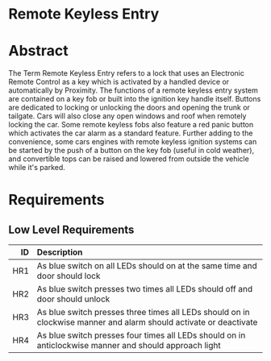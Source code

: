 # Remote Keyless Entry

# Abstract

The Term Remote Keyless Entry refers to a lock that uses an Electronic Remote Control as a key which is activated by a handled device or automatically by Proximity.
The functions of a remote keyless entry system are contained on a key fob or built into the ignition key handle itself. Buttons are dedicated to locking or unlocking the doors and opening the trunk or tailgate. Cars will also close any open windows and roof when remotely locking the car. Some remote keyless fobs also feature a red panic button which activates the car alarm as a standard feature. Further adding to the convenience, some cars engines with remote keyless ignition systems can be started by the push of a button on the key fob (useful in cold weather), and convertible tops can be raised and lowered from outside the vehicle while it's parked.

# Requirements 

## Low Level Requirements

|ID | Description |
|------:|:----------|
|HR1  | As blue switch on all LEDs should on at the same time and door should lock |
|HR2  | As blue switch presses two times all LEDs should off and door should unlock |
|HR3  | As blue switch presses three times all LEDs should on in clockwise manner and alarm should activate or deactivate |
|HR4  | As blue switch presses four times all LEDs should on in anticlockwise manner and should approach light |
